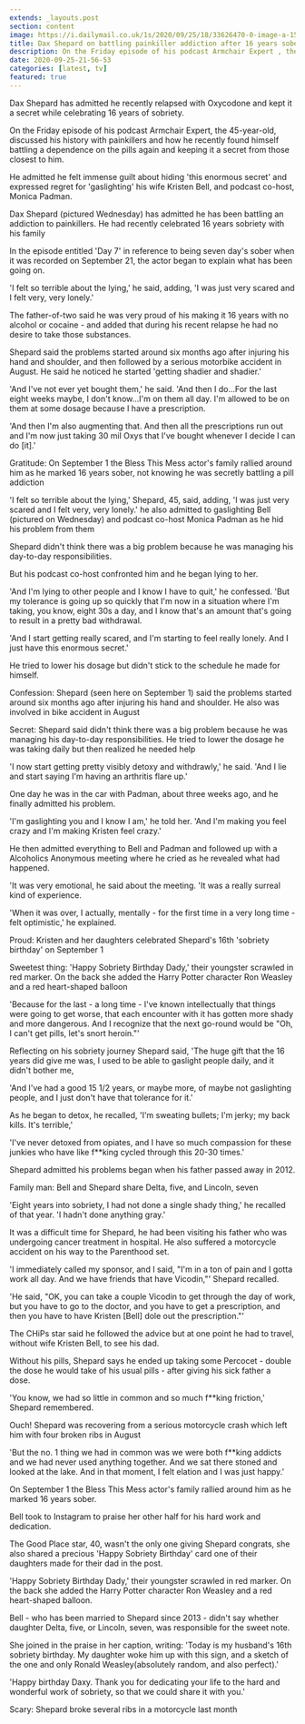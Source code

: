 ```yaml
---
extends: _layouts.post
section: content
image: https://i.dailymail.co.uk/1s/2020/09/25/18/33626470-0-image-a-15_1601056497610.jpg 
title: Dax Shepard on battling painkiller addiction after 16 years sober 
description: On the Friday episode of his podcast Armchair Expert , the 45-year-old,  discussed his history with painkillers and how he recently found himself battling a dependence on the pills again. 
date: 2020-09-25-21-56-53 
categories: [latest, tv] 
featured: true 
--- 
```

Dax Shepard has admitted he recently relapsed with Oxycodone and kept it a secret while celebrating 16 years of sobriety.

On the Friday episode of his podcast Armchair Expert, the 45-year-old, discussed his history with painkillers and how he recently found himself battling a dependence on the pills again and keeping it a secret from those closest to him. 

He admitted he felt immense guilt about hiding 'this enormous secret' and expressed regret for 'gaslighting' his wife Kristen Bell, and podcast co-host, Monica Padman.

Dax Shepard (pictured Wednesday) has admitted he has been battling an addiction to painkillers. He had recently celebrated 16 years sobriety with his family 

In the episode entitled 'Day 7' in reference to being seven day's sober when it was recorded on September 21, the actor began to explain what has been going on. 

'I felt so terrible about the lying,' he said, adding, 'I was just very scared and I felt very, very lonely.'

The father-of-two said he was very proud of his making it 16 years with no alcohol or cocaine - and added that during his recent relapse he had no desire to take those substances. 

Shepard said the problems started around six months ago after injuring his hand and shoulder, and then followed by a serious motorbike accident in August. He said he noticed he started 'getting shadier and shadier.'

'And I've not ever yet bought them,' he said. 'And then I do...For the last eight weeks maybe, I don't know…I'm on them all day. I'm allowed to be on them at some dosage because I have a prescription.  

'And then I'm also augmenting that. And then all the prescriptions run out and I'm now just taking 30 mil Oxys that I've bought whenever I decide I can do [it].' 

Gratitude: On September 1 the Bless This Mess actor's family rallied around him as he marked 16 years sober, not knowing he was secretly battling a pill addiction

'I felt so terrible about the lying,' Shepard, 45, said, adding, 'I was just very scared and I felt very, very lonely.' he also admitted to gaslighting Bell (pictured on Wednesday) and podcast co-host Monica Padman as he hid his problem from them

Shepard didn't think there was a big problem because he was managing his day-to-day responsibilities.

But his podcast co-host confronted him and he began lying to her. 

'And I'm lying to other people and I know I have to quit,' he confessed. 'But my tolerance is going up so quickly that I'm now in a situation where I'm taking, you know, eight 30s a day, and I know that's an amount that's going to result in a pretty bad withdrawal. 

'And I start getting really scared, and I'm starting to feel really lonely. And I just have this enormous secret.'

He tried to lower his dosage but didn't stick to the schedule he made for himself. 

Confession: Shepard (seen here on September 1) said the problems started around six months ago after injuring his hand and shoulder. He also was involved in bike accident in August

Secret: Shepard said didn't think there was a big problem because he was managing his day-to-day responsibilities. He tried to lower the dosage he was taking daily but then realized he needed help

'I now start getting pretty visibly detoxy and withdrawly,' he said. 'And I lie and start saying I'm having an arthritis flare up.' 

One day he was in the car with Padman, about three weeks ago, and he finally admitted his problem.

'I'm gaslighting you and I know I am,' he told her. 'And I'm making you feel crazy and I'm making Kristen feel crazy.'

He then admitted everything to Bell and Padman and followed up with a Alcoholics Anonymous meeting where he cried as he revealed what had happened. 

'It was very emotional, he said about the meeting. 'It was a really surreal kind of experience.

'When it was over, I actually, mentally - for the first time in a very long time - felt optimistic,' he explained. 

Proud: Kristen and her daughters celebrated Shepard's 16th 'sobriety birthday' on September 1

Sweetest thing: 'Happy Sobriety Birthday Dady,' their youngster scrawled in red marker. On the back she added the Harry Potter character Ron Weasley and a red heart-shaped balloon

'Because for the last - a long time - I've known intellectually that things were going to get worse, that each encounter with it has gotten more shady and more dangerous. And I recognize that the next go-round would be "Oh, I can't get pills, let's snort heroin."'

Reflecting on his sobriety journey Shepard said, 'The huge gift that the 16 years did give me was, I used to be able to gaslight people daily, and it didn't bother me,

'And I've had a good 15 1/2 years, or maybe more, of maybe not gaslighting people, and I just don't have that tolerance for it.' 

As he began to detox, he recalled, 'I'm sweating bullets; I'm jerky; my back kills. It's terrible,' 

'I've never detoxed from opiates, and I have so much compassion for these junkies who have like f**king cycled through this 20-30 times.'

Shepard admitted his problems began when his father passed away in 2012.

Family man: Bell and Shepard share Delta, five, and Lincoln, seven

'Eight years into sobriety, I had not done a single shady thing,' he recalled of that year. 'I hadn't done anything gray.'

It was a difficult time for Shepard, he had been visiting his father who was undergoing cancer treatment in hospital. He also suffered a motorcycle accident on his way to the Parenthood set. 

'I immediately called my sponsor, and I said, "I'm in a ton of pain and I gotta work all day. And we have friends that have Vicodin,"' Shepard recalled. 

'He said, "OK, you can take a couple Vicodin to get through the day of work, but you have to go to the doctor, and you have to get a prescription, and then you have to have Kristen [Bell] dole out the prescription."'

The CHiPs star said he followed the advice but at one point he had to travel, without wife Kristen Bell, to see his dad.

Without his pills, Shepard says he ended up taking some Percocet - double the dose he would take of his usual pills - after giving his sick father a dose. 

'You know, we had so little in common and so much f**king friction,' Shepard remembered. 

Ouch! Shepard was recovering from a serious motorcycle crash which left him with four broken ribs in August

'But the no. 1 thing we had in common was we were both f**king addicts and we had never used anything together. And we sat there stoned and looked at the lake. And in that moment, I felt elation and I was just happy.' 

On September 1 the Bless This Mess actor's family rallied around him as he marked 16 years sober.

Bell took to Instagram to praise her other half for his hard work and dedication. 

The Good Place star, 40, wasn't the only one giving Shepard congrats, she also shared a precious 'Happy Sobriety Birthday' card one of their daughters made for their dad in the post.

'Happy Sobriety Birthday Dady,' their youngster scrawled in red marker. On the back she added the Harry Potter character Ron Weasley and a red heart-shaped balloon.

Bell - who has been married to Shepard since 2013 - didn't say whether daughter Delta, five, or Lincoln, seven, was responsible for the sweet note.

She joined in the praise in her caption, writing: 'Today is my husband's 16th sobriety birthday. My daughter woke him up with this sign, and a sketch of the one and only Ronald Weasley(absolutely random, and also perfect).'

'Happy birthday Daxy. Thank you for dedicating your life to the hard and wonderful work of sobriety, so that we could share it with you.' 

Scary: Shepard broke several ribs in a motorcycle last month 


